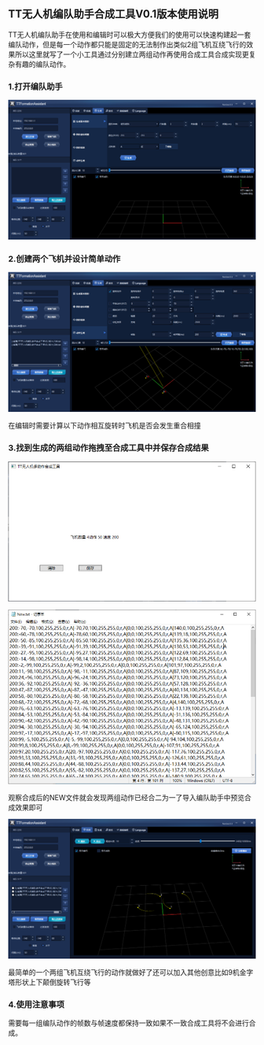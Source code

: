 ## TT无人机编队助手合成工具V0.1版本使用说明

TT无人机编队助手在使用和编辑时可以极大方便我们的使用可以快速构建起一套编队动作，但是每一个动作都只能是固定的无法制作出类似2组飞机互绕飞行的效果所以这里就写了一个小工具通过分别建立两组动作再使用合成工具合成实现更复杂有趣的编队动作。

### 1.打开编队助手

![image-20220111171452404](Readme.assets/image-20220111171452404.png)

### 2.创建两个飞机并设计简单动作

![image-20220111172121328](Readme.assets/image-20220111172121328.png)

在编辑时需要计算以下动作相互旋转时飞机是否会发生重合相撞

### 3.找到生成的两组动作拖拽至合成工具中并保存合成结果

![image-20220111172307764](Readme.assets/image-20220111172307764.png)

![image-20220111172323441](Readme.assets/image-20220111172323441.png)

观察合成后的NEW文件就会发现两组动作已经合二为一了导入编队助手中预览合成效果即可

![image-20220111173031811](Readme.assets/image-20220111173031811.png)

最简单的一个两组飞机互绕飞行的动作就做好了还可以加入其他创意比如9机金字塔形状上下颠倒旋转飞行等

### 4.使用注意事项

需要每一组编队动作的帧数与帧速度都保持一致如果不一致合成工具将不会进行合成。

